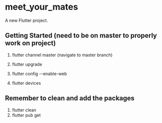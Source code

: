 # meet_your_mates

A new Flutter project.

## Getting Started (need to be on master to properly work on project)
  1. flutter channel master (navigate to master branch)

  2. flutter upgrade

  3. flutter config --enable-web

  4. flutter devices

## Remember to clean and add the packages
  1. flutter clean
  2. flutter pub get

